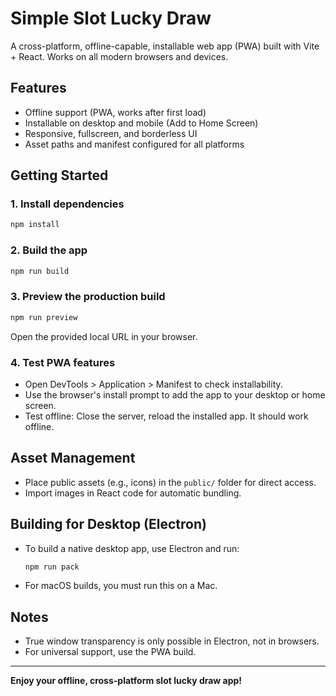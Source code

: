 # Simple Slot Lucky Draw

A cross-platform, offline-capable, installable web app (PWA) built with Vite + React. Works on all modern browsers and devices.

## Features
- Offline support (PWA, works after first load)
- Installable on desktop and mobile (Add to Home Screen)
- Responsive, fullscreen, and borderless UI
- Asset paths and manifest configured for all platforms

## Getting Started

### 1. Install dependencies
```bash
npm install
```

### 2. Build the app
```bash
npm run build
```

### 3. Preview the production build
```bash
npm run preview
```
Open the provided local URL in your browser.

### 4. Test PWA features
- Open DevTools > Application > Manifest to check installability.
- Use the browser's install prompt to add the app to your desktop or home screen.
- Test offline: Close the server, reload the installed app. It should work offline.

## Asset Management
- Place public assets (e.g., icons) in the `public/` folder for direct access.
- Import images in React code for automatic bundling.

## Building for Desktop (Electron)
- To build a native desktop app, use Electron and run:
  ```bash
  npm run pack
  ```
- For macOS builds, you must run this on a Mac.

## Notes
- True window transparency is only possible in Electron, not in browsers.
- For universal support, use the PWA build.

---

**Enjoy your offline, cross-platform slot lucky draw app!**
